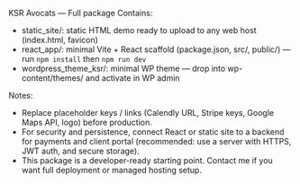 KSR Avocats — Full package
Contains:
- static_site/: static HTML demo ready to upload to any web host (index.html, favicon)
- react_app/: minimal Vite + React scaffold (package.json, src/, public/) — run `npm install` then `npm run dev`
- wordpress_theme_ksr/: minimal WP theme — drop into wp-content/themes/ and activate in WP admin

Notes:
- Replace placeholder keys / links (Calendly URL, Stripe keys, Google Maps API, logo) before production.
- For security and persistence, connect React or static site to a backend for payments and client portal (recommended: use a server with HTTPS, JWT auth, and secure storage).
- This package is a developer-ready starting point. Contact me if you want full deployment or managed hosting setup.
